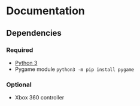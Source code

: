 # Documentation

## Dependencies
### Required
- [Python 3](https://www.python.org/downloads/)
- Pygame module
`python3 -m pip install pygame`

### Optional
- Xbox 360 controller
